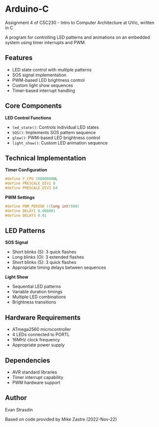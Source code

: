 # Arduino-C

Assignment 4 of CSC230 - Intro to Computer Architecture at UVic, written in C

A program for controlling LED patterns and animations on an embedded system using timer interrupts and PWM.

## Features

- LED state control with multiple patterns
- SOS signal implementation
- PWM-based LED brightness control
- Custom light show sequences
- Timer-based interrupt handling

## Core Components

**LED Control Functions**
- `led_state()`: Controls individual LED states
- `SOS()`: Implements SOS pattern sequence
- `glow()`: PWM-based LED brightness control
- `light_show()`: Custom LED animation sequence

## Technical Implementation

**Timer Configuration**
```c
#define F_CPU 16000000UL
#define PRESCALE_DIV1 8
#define PRESCALE_DIV3 64
```

**PWM Settings**
```c
#define PWM_PERIOD ((long int)500)
#define DELAY1 0.000001
#define DELAY3 0.01
```

## LED Patterns

**SOS Signal**
- Short blinks (S): 3 quick flashes
- Long blinks (O): 3 extended flashes
- Short blinks (S): 3 quick flashes
- Appropriate timing delays between sequences

**Light Show**
- Sequential LED patterns
- Variable duration timings
- Multiple LED combinations
- Brightness transitions

## Hardware Requirements

- ATmega2560 microcontroller
- 4 LEDs connected to PORTL
- 16MHz clock frequency
- Appropriate power supply

## Dependencies

- AVR standard libraries
- Timer interrupt capability
- PWM hardware support

## Author

Evan Strasdin

Based on code provided by Mike Zastre (2022-Nov-22)
